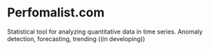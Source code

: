 # Perfomalist.com
Statistical tool for analyzing quantitative data in time series. Anomaly detection, forecasting, trending ((in developing))
